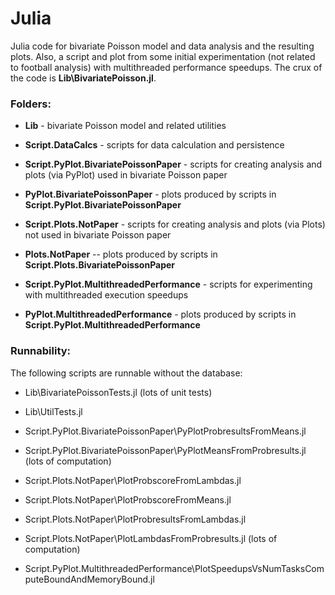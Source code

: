# Julia

Julia code for bivariate Poisson model and data analysis and the resulting plots.
Also, a script and plot from some initial experimentation (not related to football analysis) with multithreaded performance speedups.
The crux of the code is **Lib\\BivariatePoisson.jl**.

### Folders:

- **Lib** - bivariate Poisson model and related utilities

- **Script.DataCalcs** - scripts for data calculation and persistence

- **Script.PyPlot.BivariatePoissonPaper** - scripts for creating analysis and plots (via PyPlot) used in bivariate Poisson paper
- **PyPlot.BivariatePoissonPaper** - plots produced by scripts in **Script.PyPlot.BivariatePoissonPaper**

- **Script.Plots.NotPaper** - scripts for creating analysis and plots (via Plots) not used in bivariate Poisson paper
- **Plots.NotPaper** -- plots produced by scripts in **Script.Plots.BivariatePoissonPaper**

- **Script.PyPlot.MultithreadedPerformance** - scripts for experimenting with multithreaded execution speedups
- **PyPlot.MultithreadedPerformance** - plots produced by scripts in **Script.PyPlot.MultithreadedPerformance**

### Runnability:

The following scripts are runnable without the database:

- Lib\\BivariatePoissonTests.jl (lots of unit tests)
- Lib\\UtilTests.jl

- Script.PyPlot.BivariatePoissonPaper\\PyPlotProbresultsFromMeans.jl
- Script.PyPlot.BivariatePoissonPaper\\PyPlotMeansFromProbresults.jl (lots of computation)

- Script.Plots.NotPaper\\PlotProbscoreFromLambdas.jl
- Script.Plots.NotPaper\\PlotProbscoreFromMeans.jl
- Script.Plots.NotPaper\\PlotProbresultsFromLambdas.jl
- Script.Plots.NotPaper\\PlotLambdasFromProbresults.jl (lots of computation)

- Script.PyPlot.MultithreadedPerformance\\PlotSpeedupsVsNumTasksComputeBoundAndMemoryBound.jl
